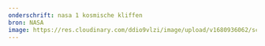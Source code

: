 ```yaml
---
onderschrift: nasa 1 kosmische kliffen
bron: NASA
image: https://res.cloudinary.com/ddio9vlzi/image/upload/v1680936062/sciencegeek/posts/nasa-1-kosmische-kliffen.jpg
---
```

